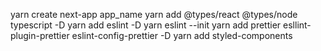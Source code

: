 yarn create next-app app_name
yarn add @types/react @types/node typescript -D
yarn add eslint -D
yarn eslint --init
yarn add prettier esllint-plugin-prettier eslint-config-prettier -D
yarn add styled-components
